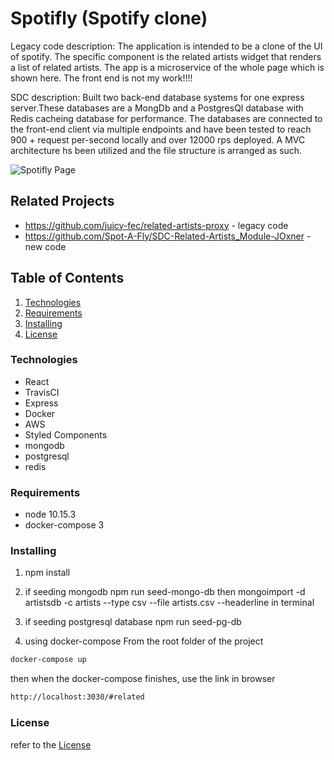 # Spotifly (Spotify clone)
Legacy code description:
The application is intended to be a clone of the UI of spotify. 
The specific component is the related artists widget that renders a list
of related artists. The app is a microservice of the whole page which
is shown here. The front end is not my work!!!!

SDC description:
Built two back-end database systems for one express server.These databases are a MongDb and a PostgresQl database with Redis cacheing database for performance. The databases are connected to the front-end client via multiple endpoints and have been tested to reach 900 + request per-second locally and over 12000 rps deployed. A MVC architecture hs been utilized and the file structure is arranged as such.

![Spotifly Page](https://github.com/juicy-fec/related-artists-client/blob/master/FECdemo.png)

## Related Projects

  - https://github.com/juicy-fec/related-artists-proxy - legacy code
  - https://github.com/Spot-A-Fly/SDC-Related-Artists_Module-JOxner - new code

## Table of Contents
1. [Technologies](#Technologies)
1. [Requirements](#Requirements)
1. [Installing](#Installing)
1. [License](#License)

### Technologies
- React
- TravisCI
- Express
- Docker
- AWS
- Styled Components
- mongodb
- postgresql
- redis

### Requirements
- node 10.15.3
- docker-compose 3

### Installing
1. npm install

2. if seeding mongodb npm run seed-mongo-db then mongoimport -d artistsdb -c artists --type csv --file artists.csv --headerline in terminal

3. if seeding postgresql database npm run seed-pg-db

4. using docker-compose
From the root folder of the project
```sh
docker-compose up
```
then when the docker-compose finishes, use the link in browser
```sh
http://localhost:3030/#related
```
### License
refer to the [License](https://github.com/juicy-fec/related-artists-client/blob/master/LICENSE.md)

